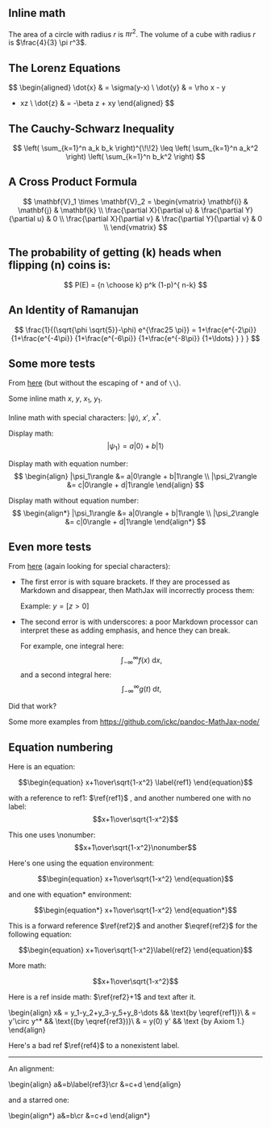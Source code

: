 Inline math
-----------

The area of a circle with radius $r$ is $\pi r^2$.
The volume of a cube with radius $r$ is $\frac{4}{3} \pi r^3$.

The Lorenz Equations
--------------------

$$
\begin{aligned} \dot{x} & = \sigma(y-x) \\ \dot{y} & = \rho x - y
- xz \\ \dot{z} & = -\beta z + xy \end{aligned}
$$


The Cauchy-Schwarz Inequality
-----------------------------

$$
\left( \sum_{k=1}^n a_k b_k \right)^{\!\!2} \leq
\left( \sum_{k=1}^n a_k^2 \right) \left( \sum_{k=1}^n
b_k^2 \right)
$$

A Cross Product Formula
-----------------------

$$
\mathbf{V}_1 \times \mathbf{V}_2 = \begin{vmatrix}
\mathbf{i} & \mathbf{j} & \mathbf{k} \\ \frac{\partial
X}{\partial u} & \frac{\partial Y}{\partial u} & 0 \\
\frac{\partial X}{\partial v} & \frac{\partial Y}{\partial v} &
0 \\ \end{vmatrix}
$$

The probability of getting \(k\) heads when flipping \(n\) coins is:
------------------------------------------------------------------------
$$
P(E) = {n \choose k} p^k (1-p)^{ n-k}
$$

An Identity of Ramanujan
------------------------
$$
\frac{1}{(\sqrt{\phi \sqrt{5}}-\phi) e^{\frac25 \pi}} =
1+\frac{e^{-2\pi}} {1+\frac{e^{-4\pi}} {1+\frac{e^{-6\pi}}
{1+\frac{e^{-8\pi}} {1+\ldots} } } }
$$

Some more tests
---------------
From [here](https://haixing-hu.github.io/programming/2013/09/20/how-to-use-mathjax-in-jekyll-generated-github-pages/) (but without the escaping of `*` and of `\\`).

Some inline math $x$, $y$, $x_1$, $y_1$.

Inline math with special characters: $|\psi\rangle$, $x'$, $x^*$.

Display math:
$$
   |\psi_1\rangle = a|0\rangle + b|1\rangle
$$

Display math with equation number:
$$
  \begin{align}
    |\psi_1\rangle &= a|0\rangle + b|1\rangle \\
    |\psi_2\rangle &= c|0\rangle + d|1\rangle
  \end{align}
$$

Display math without equation number:
$$
  \begin{align*}
    |\psi_1\rangle &= a|0\rangle + b|1\rangle \\
    |\psi_2\rangle &= c|0\rangle + d|1\rangle
  \end{align*}
$$


Even more tests
---------------
From [here](http://drz.ac/2013/01/03/blogging-with-math/) (again looking for special characters):

* The first error is with square brackets. If they are processed as Markdown and disappear, then MathJax will incorrectly process them:

    Example: $y = [z>0]$

* The second error is with underscores: a poor Markdown processor can interpret these as adding emphasis, and hence they can break.

    For example, one integral here: $$ \int_{-\infty}^\infty f(x) \mathop{}\!\mathrm{d}x, $$ and a second integral here: $$\int_{-\infty}^\infty g(t) \mathop{}\!\mathrm{d}t,$$

Did that work?

Some more examples from https://github.com/ickc/pandoc-MathJax-node/

Equation numbering
------------------

Here is an equation:

$$\begin{equation}
x+1\over\sqrt{1-x^2} \label{ref1}
\end{equation}$$

with a reference to ref1: $\ref{ref1}$ , and another numbered one with no
label: $$x+1\over\sqrt{1-x^2}$$

This one uses \\nonumber:
$$x+1\over\sqrt{1-x^2}\nonumber$$

Here's one using the equation environment:

$$\begin{equation}
x+1\over\sqrt{1-x^2}
\end{equation}$$

and one with equation\* environment:

$$\begin{equation*}
x+1\over\sqrt{1-x^2}
\end{equation*}$$

This is a forward reference $\ref{ref2}$ and another $\eqref{ref2}$
for the following equation:

$$\begin{equation}
x+1\over\sqrt{1-x^2}\label{ref2}
\end{equation}$$

More math:

$$x+1\over\sqrt{1-x^2}$$

Here is a ref inside math:
$\ref{ref2}+1$ and text after it.

\begin{align}
x& = y_1-y_2+y_3-y_5+y_8-\dots
&& \text{by \eqref{ref1}}\\
& = y'\circ y^* && \text{(by \eqref{ref3})}\\
& = y(0) y' && \text {by Axiom 1.}
\end{align}

Here's a bad ref $\ref{ref4}$ to a
nonexistent label.

------------------------------------------------------------------------

An alignment:

\begin{align}
a&=b\label{ref3}\cr
&=c+d
\end{align}

and a starred one:

\begin{align*}
a&=b\cr
&=c+d
\end{align*}
